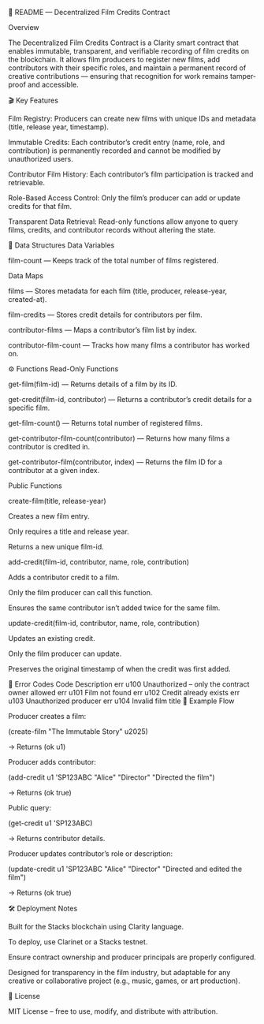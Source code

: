 📜 README — Decentralized Film Credits Contract

Overview

The Decentralized Film Credits Contract is a Clarity smart contract that enables immutable, transparent, and verifiable recording of film credits on the blockchain.
It allows film producers to register new films, add contributors with their specific roles, and maintain a permanent record of creative contributions — ensuring that recognition for work remains tamper-proof and accessible.

🎬 Key Features

Film Registry: Producers can create new films with unique IDs and metadata (title, release year, timestamp).

Immutable Credits: Each contributor’s credit entry (name, role, and contribution) is permanently recorded and cannot be modified by unauthorized users.

Contributor Film History: Each contributor’s film participation is tracked and retrievable.

Role-Based Access Control: Only the film’s producer can add or update credits for that film.

Transparent Data Retrieval: Read-only functions allow anyone to query films, credits, and contributor records without altering the state.

🧩 Data Structures
Data Variables

film-count — Keeps track of the total number of films registered.

Data Maps

films — Stores metadata for each film (title, producer, release-year, created-at).

film-credits — Stores credit details for contributors per film.

contributor-films — Maps a contributor’s film list by index.

contributor-film-count — Tracks how many films a contributor has worked on.

⚙️ Functions
Read-Only Functions

get-film(film-id) — Returns details of a film by its ID.

get-credit(film-id, contributor) — Returns a contributor’s credit details for a specific film.

get-film-count() — Returns total number of registered films.

get-contributor-film-count(contributor) — Returns how many films a contributor is credited in.

get-contributor-film(contributor, index) — Returns the film ID for a contributor at a given index.

Public Functions

create-film(title, release-year)

Creates a new film entry.

Only requires a title and release year.

Returns a new unique film-id.

add-credit(film-id, contributor, name, role, contribution)

Adds a contributor credit to a film.

Only the film producer can call this function.

Ensures the same contributor isn’t added twice for the same film.

update-credit(film-id, contributor, name, role, contribution)

Updates an existing credit.

Only the film producer can update.

Preserves the original timestamp of when the credit was first added.

🚫 Error Codes
Code	Description
err u100	Unauthorized – only the contract owner allowed
err u101	Film not found
err u102	Credit already exists
err u103	Unauthorized producer
err u104	Invalid film title
🧠 Example Flow

Producer creates a film:

(create-film "The Immutable Story" u2025)


→ Returns (ok u1)

Producer adds contributor:

(add-credit u1 'SP123ABC "Alice" "Director" "Directed the film")


→ Returns (ok true)

Public query:

(get-credit u1 'SP123ABC)


→ Returns contributor details.

Producer updates contributor’s role or description:

(update-credit u1 'SP123ABC "Alice" "Director" "Directed and edited the film")


→ Returns (ok true)

🛠️ Deployment Notes

Built for the Stacks blockchain using Clarity language.

To deploy, use Clarinet
 or a Stacks testnet.

Ensure contract ownership and producer principals are properly configured.

Designed for transparency in the film industry, but adaptable for any creative or collaborative project (e.g., music, games, or art production).

📖 License

MIT License – free to use, modify, and distribute with attribution.